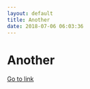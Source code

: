 ```yaml
---
layout: default
title: Another
date: 2018-07-06 06:03:36
---
```


# Another

[Go to link](https://another.com)

